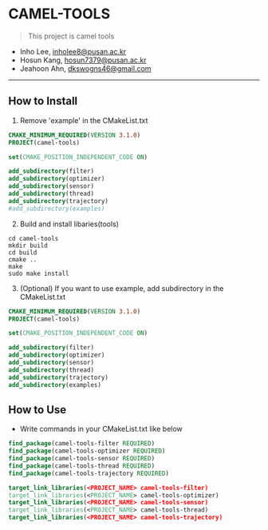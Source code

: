 # CAMEL-TOOLS
>This project is camel tools
- Inho Lee, [inholee8@pusan.ac.kr](inholee8@pusan.ac.kr)
- Hosun Kang, [hosun7379@pusan.ac.kr](hosun7379@pusan.ac.kr)
- Jeahoon Ahn, [dkswogns46@gmail.com](dkswogns46@gmail.com)
---
## How to Install
1. Remove 'example' in the CMakeList.txt
```cmake
CMAKE_MINIMUM_REQUIRED(VERSION 3.1.0)
PROJECT(camel-tools)

set(CMAKE_POSITION_INDEPENDENT_CODE ON)

add_subdirectory(filter)
add_subdirectory(optimizer)
add_subdirectory(sensor)
add_subdirectory(thread)
add_subdirectory(trajectory)
#add_subdirectory(examples)
```
2. Build and install libaries(tools)
```text
cd camel-tools
mkdir build
cd build
cmake ..
make
sudo make install
```
3. (Optional) If you want to use example, add subdirectory in the CMakeList.txt
```cmake
CMAKE_MINIMUM_REQUIRED(VERSION 3.1.0)
PROJECT(camel-tools)

set(CMAKE_POSITION_INDEPENDENT_CODE ON)

add_subdirectory(filter)
add_subdirectory(optimizer)
add_subdirectory(sensor)
add_subdirectory(thread)
add_subdirectory(trajectory)
add_subdirectory(examples)
```

## How to Use
- Write commands in your CMakeList.txt like below
```cmake
find_package(camel-tools-filter REQUIRED)
find_package(camel-tools-optimizer REQUIRED)
find_package(camel-tools-sensor REQUIRED)
find_package(camel-tools-thread REQUIRED)
find_package(camel-tools-trajectory REQUIRED)

target_link_libraries(<PROJECT_NAME> camel-tools-filter)
target_link_libraries(<PROJECT_NAME> camel-tools-optimizer)
target_link_libraries(<PROJECT_NAME> camel-tools-sensor)
target_link_libraries(<PROJECT_NAME> camel-tools-thread)
target_link_libraries(<PROJECT_NAME> camel-tools-trajectory)
```